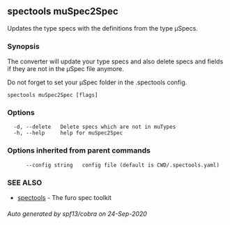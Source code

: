 ## spectools muSpec2Spec

Updates the type specs with the definitions from the type µSpecs.

### Synopsis

The converter will update your type specs and also delete specs and fields if they are not in the µSpec file anymore.

Do not forget to set your µSpec folder in the .spectools config.

```
spectools muSpec2Spec [flags]
```

### Options

```
  -d, --delete   Delete specs which are not in muTypes
  -h, --help     help for muSpec2Spec
```

### Options inherited from parent commands

```
      --config string   config file (default is CWD/.spectools.yaml)
```

### SEE ALSO

* [spectools](spectools.md)	 - The furo spec toolkit

###### Auto generated by spf13/cobra on 24-Sep-2020

